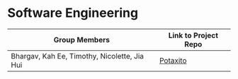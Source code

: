# Software Engineering

| Group Members                                | Link to Project Repo                                     |
| -------------------------------------------- | -------------------------------------------------------- |
| Bhargav, Kah Ee, Timothy, Nicolette, Jia Hui | [Potaxito](https://github.com/majulahsingapuri/Potaxito) |
